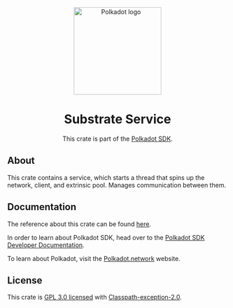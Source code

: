 <div align="center">

<img src="https://raw.githubusercontent.com/paritytech/polkadot-sdk/rzadp/readmes/docs/images/Polkadot_Logo_Horizontal_Pink_BlackOnWhite.png" alt="Polkadot logo" width="200">

# Substrate Service

This crate is part of the [Polkadot SDK](https://github.com/paritytech/polkadot-sdk/).

</div>

## About

This crate contains a service, which starts a thread that spins up the network, client, and extrinsic pool.
Manages communication between them.

## Documentation

The reference about this crate can be found [here](https://paritytech.github.io/polkadot-sdk/master/sc_service).

In order to learn about Polkadot SDK, head over to the [Polkadot SDK Developer Documentation](https://paritytech.github.io/polkadot-sdk/master/polkadot_sdk_docs/index.html).

To learn about Polkadot, visit the [Polkadot.network](https://polkadot.network/) website.

## License

This crate is [GPL 3.0 licensed](https://spdx.org/licenses/GPL-3.0-or-later.html) with [Classpath-exception-2.0](https://spdx.org/licenses/Classpath-exception-2.0.html).
